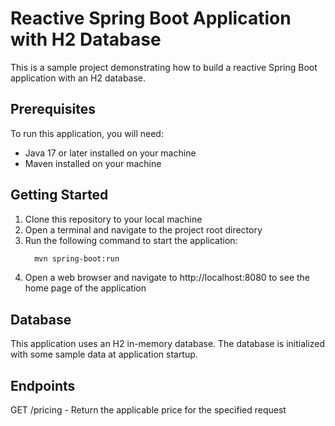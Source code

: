 # Reactive Spring Boot Application with H2 Database

This is a sample project demonstrating how to build a reactive Spring Boot application with an H2 database.

## Prerequisites
To run this application, you will need:

- Java 17 or later installed on your machine
- Maven installed on your machine

## Getting Started
1. Clone this repository to your local machine
2. Open a terminal and navigate to the project root directory
3. Run the following command to start the application:
    ```bash
      mvn spring-boot:run
    ```
4. Open a web browser and navigate to http://localhost:8080 to see the home page of the application

## Database
This application uses an H2 in-memory database. 
The database is initialized with some sample data at application startup. 

## Endpoints

GET /pricing - Return the applicable price for the specified request


